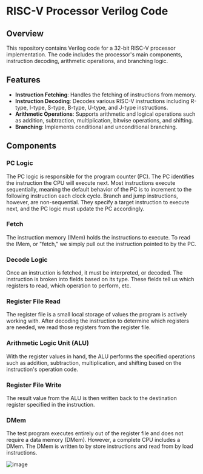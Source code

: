# RISC-V Processor Verilog Code

## Overview

This repository contains Verilog code for a 32-bit RISC-V processor implementation. The code includes the processor's main components, instruction decoding, arithmetic operations, and branching logic.

## Features

- **Instruction Fetching**: Handles the fetching of instructions from memory.
- **Instruction Decoding**: Decodes various RISC-V instructions including R-type, I-type, S-type, B-type, U-type, and J-type instructions.
- **Arithmetic Operations**: Supports arithmetic and logical operations such as addition, subtraction, multiplication, bitwise operations, and shifting.
- **Branching**: Implements conditional and unconditional branching.

## Components

### PC Logic
The PC logic is responsible for the program counter (PC). The PC identifies the instruction the CPU will execute next. Most instructions execute sequentially, meaning the default behavior of the PC is to increment to the following instruction each clock cycle. Branch and jump instructions, however, are non-sequential. They specify a target instruction to execute next, and the PC logic must update the PC accordingly.

### Fetch
The instruction memory (IMem) holds the instructions to execute. To read the IMem, or "fetch," we simply pull out the instruction pointed to by the PC.

### Decode Logic
Once an instruction is fetched, it must be interpreted, or decoded. The instruction is broken into fields based on its type. These fields tell us which registers to read, which operation to perform, etc.

### Register File Read
The register file is a small local storage of values the program is actively working with. After decoding the instruction to determine which registers are needed, we read those registers from the register file.

### Arithmetic Logic Unit (ALU)
With the register values in hand, the ALU performs the specified operations such as addition, subtraction, multiplication, and shifting based on the instruction's operation code.

### Register File Write
The result value from the ALU is then written back to the destination register specified in the instruction.

### DMem
The test program executes entirely out of the register file and does not require a data memory (DMem). However, a complete CPU includes a DMem. The DMem is written to by store instructions and read from by load instructions.


![image](https://github.com/user-attachments/assets/584173af-9595-48f9-a86b-3d0c4646ae7b)




